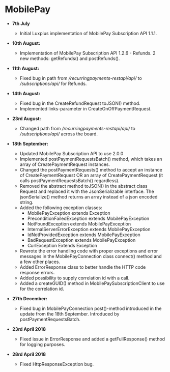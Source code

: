 # MobilePay
- **7th July** 
    - Initial Luxplus implementation of MobilePay Subscription API 1.1.1.

- **10th August:** 
    - Implementation of MobilePay Subscription API 1.2.6 - Refunds. 2 new methods: getRefunds() and postRefunds().

- **11th August:** 
    - Fixed bug in path from _/recurringpayments-restapi/api/_ to _/subscriptions/api/_ for Refunds.

- **14th August:** 
    - Fixed bug in the CreateRefundRequest toJSON() method.
    - Implemented links-parameter in CreateOnOffPaymentRequest.
    
- **23rd August:**
    - Changed path from _/recurringpayments-restapi/api/_ to _/subscriptions/api/_ across the board.

- **18th September:**
    - Updated MobilePay Subscription API to use 2.0.0
    - Implemented postPaymentRequestsBatch() method, which takes an array of CreatePaymentRequest instances.
    - Changed the postPaymentRequests() method to accept an instance of CreatePaymentRequest OR an array of CreatePaymentRequest (it calls postPaymentRequestsBatch() regardless).
    - Removed the abstract method toJSON() in the abstract class Request and replaced it with the JsonSerializable interface. The jsonSerialize() method returns an array instead of a json encoded string. 
    - Added the following exception classes: 
        - MobilePayException extends Exception
        - PreconditionFailedException extends MobilePayException
        - NotFoundException extends MobilePayException
        - InternalServerErrorException extends MobilePayException
        - IdNotProvidedException extends MobilePayException
        - BadRequestException extends MobilePayException
        - CurlException Extends Exception
    - Rewrote the error handling code with proper exceptions and error messages in the MobilePayConnection class connect() method and a few other places.
    - Added ErrorResponse class to better handle the HTTP code response errors.
    - Added possibility to supply correlation id with a call.
    - Added a createGUID() method in MobilePaySubscriptionClient to use for the correlation id.
    
- **27th December:**
    - Fixed bug in MobilePayConnection post()-method introduced in the update from the 18th September. Introduced by postPaymentRequestsBatch.
    
    
- **23rd April 2018**    
    - Fixed issue in ErrorResponse and added a getFullResponse() method for logging purposes. 
- **28rd April 2018**
    - Fixed HttpResponseException bug.